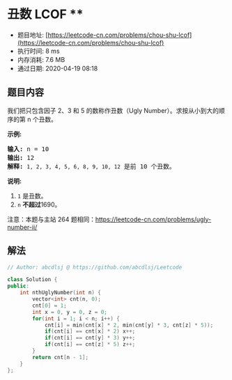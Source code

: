 # 丑数 LCOF **
- 题目地址: [https://leetcode-cn.com/problems/chou-shu-lcof](https://leetcode-cn.com/problems/chou-shu-lcof)
- 执行时间: 8 ms
- 内存消耗: 7.6 MB
- 通过日期: 2020-04-19 08:18

## 题目内容
<p>我们把只包含因子 2、3 和 5 的数称作丑数（Ugly Number）。求按从小到大的顺序的第 n 个丑数。</p>



<p><strong>示例:</strong></p>

<pre><strong>输入:</strong> n = 10
<strong>输出:</strong> 12
<strong>解释: </strong><code>1, 2, 3, 4, 5, 6, 8, 9, 10, 12</code> 是前 10 个丑数。</pre>

<p><strong>说明: </strong> </p>

<ol>
	<li><code>1</code> 是丑数。</li>
	<li><code>n</code> <strong>不超过</strong>1690。</li>
</ol>

<p>注意：本题与主站 264 题相同：<a href="https://leetcode-cn.com/problems/ugly-number-ii/">https://leetcode-cn.com/problems/ugly-number-ii/</a></p>


## 解法
```cpp
// Author: abcdlsj @ https://github.com/abcdlsj/Leetcode

class Solution {
public:
    int nthUglyNumber(int n) {
        vector<int> cnt(n, 0);
        cnt[0] = 1;
        int x = 0, y = 0, z = 0;
        for(int i = 1; i < n; i++) {
            cnt[i] = min(cnt[x] * 2, min(cnt[y] * 3, cnt[z] * 5));
            if(cnt[i] == cnt[x] * 2) x++;
            if(cnt[i] == cnt[y] * 3) y++;
            if(cnt[i] == cnt[z] * 5) z++;
        }
        return cnt[n - 1];
    }
};

```